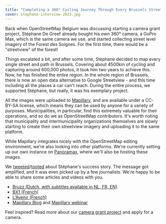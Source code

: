 ```yaml
---
title: "Completing a 360° Cycling Journey Through Every Brussels Street"
cover: stephane-interview-2023.jpg
---
```


Back when OpenStreetMap Belgium was discussing starting a camera grant project, Stéphane De Greef already bought his own 360° camera, a GoPro Max, which is the same camera we use, and started collecting street level imagery of the Forest des Soignes. For the first time, there would be a "streetview" of the forest!

Things escalated a bit, and after some time, Stéphane decided to map every single street and path in Brussels. Covering about 4500km of cycling and capturing around 600,000 photos, it took him two years to achieve this. Now, he has finished the entire region. In the whole region of Brussels, there is now an open data alternative to Google Streetview - and this time including all the places a car can't reach.
During the entire process, we supported Stéphane, but really, it was his exemplary project.

All the images were uploaded to [Mapillary](https://www.mapillary.com/app/user/Stefdegreef?lat=50.8&lng=4.5&z=10), and are available under a CC-BY-SA license, which means they can be used by anyone for a variety of purposes. Municipalities, in particular, find this extremely valuable for their operations, and so do we as OpenStreetMap contributors. It's worth noting that municipality and intermunicipality organizations themselves are slowly starting to create their own streetview imagery and uploading it to the same platform.

While Mapillary integrates nicely with the OpenStreetMap editing environment, we're also looking into other platforms. We're currently setting up our own instance on [Panoramax](https://panoramax.fr/), where we'll also be hosting these images.

We [tweeted](https://twitter.com/osm_be/status/1680584420648968192)/[tooted](https://en.osm.town/@osm_be/110724230718520196) about Stéphane's success story. The message got amplified, and it was even picked up by a few journalists. We're happy to be able to share some articles and videos with you.

* [Bruzz (Dutch, with subtitles available in NL, FR, EN)](https://www.bruzz.be/videoreeks/woensdag-19-juli-2023/video-stephane-de-greef-brengt-al-fietsend-alle-straten-van)
* [BX1 (French)](https://bx1.be/categories/culture/un-google-street-view-pour-les-cyclistes/)
* [L'Avenir (French)](https://www.lavenir.net/regions/bruxelles/2023/07/27/le-projet-dingue-de-stephane-de-greef-il-pedale-dans-toutes-les-rues-de-bruxelles-pour-creer-lalternative-cycliste-a-google-street-view-QHSBZDBPVRB23FDB5C4NINYPPU/)
* [Mapillary Blog](https://blog.mapillary.com/update/2023/07/28/Mapping-Brussels-By-Bike.html) and [Mapillary webinar](https://www.youtube.com/watch?v=fLD0Y5G-R3M&t=685s)

Feel inspired? Read more about our [camera grant project](https://openstreetmap.be/en/projects/streetlevelimagery.html) and apply for a camera.
